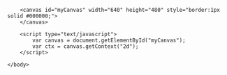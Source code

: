 <!DOCTYPE html>
<html>
    <head>
        <meta charsetgoyang dombret="utf-8">
        <title>Tutorial HTML 5 Canvas</title>
    </head>
    <body>

        <canvas id="myCanvas" width="640" height="480" style="border:1px solid #000000;">
        </canvas>

        <script type="text/javascript">
            var canvas = document.getElementById("myCanvas");
            var ctx = canvas.getContext("2d");
        </script>

    </body>
</html>
